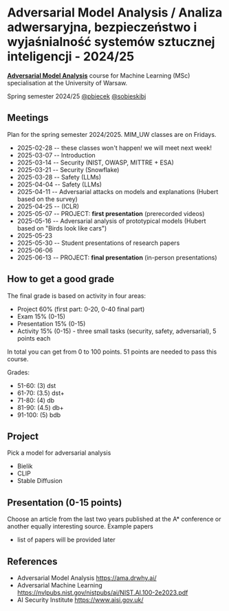 # Adversarial Model Analysis / Analiza adwersaryjna, bezpieczeństwo i wyjaśnialność systemów sztucznej inteligencji - 2024/25

[**Adversarial Model Analysis**](https://usosweb.uw.edu.pl/kontroler.php?_action=katalog2/przedmioty/pokazPrzedmiot&amp;kod=1000-2M24RTS) course for Machine Learning (MSc) specialisation at the University of Warsaw. 

Spring semester 2024/25 [@pbiecek](https://github.com/pbiecek) [@sobieskibj](https://github.com/sobieskibj)

## Meetings

Plan for the spring semester 2024/2025. MIM_UW classes are on Fridays. 

* 2025-02-28 -- these classes won't happen! we will meet next week! 
* 2025-03-07 -- Introduction
* 2025-03-14 -- Security (NIST, OWASP, MITTRE + ESA) 
* 2025-03-21 -- Security (Snowflake)
* 2025-03-28 -- Safety (LLMs)
* 2025-04-04 -- Safety (LLMs)
* 2025-04-11 -- Adversarial attacks on models and explanations (Hubert based on the survey)
* 2025-04-25 -- (ICLR)
* 2025-05-07 -- PROJECT: **first presentation** (prerecorded videos)
* 2025-05-16 -- Adversarial analysis of prototypical models (Hubert based on "Birds look like cars")
* 2025-05-23  
* 2025-05-30 -- Student presentations	of research papers 
* 2025-06-06 
* 2025-06-13 -- PROJECT: **final presentation** (in-person presentations)

## How to get a good grade

The final grade is based on activity in four areas:

* Project 60% (first part: 0-20, 0-40 final part)
* Exam 15% (0-15)
* Presentation 15% (0-15)
* Activity 15% (0-15) - three small tasks (security, safety, adversarial), 5 points each

In total you can get from 0 to 100 points. 51 points are needed to pass this course.

Grades:

* 51-60: (3) dst
* 61-70: (3.5) dst+
* 71-80: (4) db
* 81-90: (4.5) db+
* 91-100: (5) bdb

## Project 

Pick a model for adversarial analysis

- Bielik
- CLIP
- Stable Diffusion
  

## Presentation (0-15 points)

Choose an article from the last two years published at the A* conference or another equally interesting source. Example papers

- list of papers will be provided later

## References

- Adversarial Model Analysis https://ama.drwhy.ai/
- Adversarial Machine Learning https://nvlpubs.nist.gov/nistpubs/ai/NIST.AI.100-2e2023.pdf
- AI Security Institute https://www.aisi.gov.uk/


